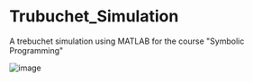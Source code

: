 # Trubuchet_Simulation
A trebuchet simulation using MATLAB for the course "Symbolic Programming"

![image](https://github.com/andrewlxm/Trubuchet_Simulation/assets/72393622/382db5ed-9ebd-49c6-a7ab-a72181ed89df)

